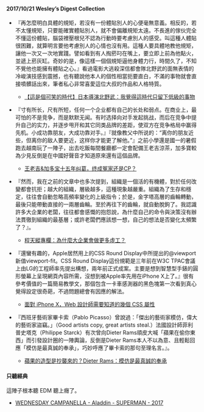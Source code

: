 #### 2017/10/21 Wesley’s Digest Collection

- 『再怎麼明白具體的規矩，若沒有一份體貼別人的心便毫無意義。相反的，若不太懂規矩，只要能確實體貼別人，就不會偏離規矩太遠。不長進的傢伙完全不懂這份體貼，腦袋裡壓根兒不認為行動時要考慮別人的感受。叫這種人體貼很困難，就算明言要他考慮別人的心情也沒有用。這種人要具體地教他規矩，讓他一次又一次地實踐。譬如看到有人掏菸叼在嘴上，要立即上前為他點火，並遞上菸灰缸。奇妙的是，像這樣一個個規矩逼他身體力行，時間久了，不知不覺他也能擁有體貼之心。』看過電影大逃殺深信都會隊北野武的面無表情的冷峻演技感到震撼，也有聽說他本人的個性相當扼要直白，不滿的事物就會直接噴髒話出來，筆者私心非常喜愛這位大叔的作品和人格特質。
  - [【這是個可笑的時代】日本導演北野武：我覺得這時代只留下低級的事物](https://buzzorange.com/vidaorange/2017/09/08/takeshi-kitano/)
  
- 『寸有所长，尺有所短，任何一个企业都有自己的长处和弱点。在商业上，最可怕的不是竞争，而是默默无闻。有时选择向对手发起挑战，而后在竞争中提升自己的实力，并逐步甩开和其它同类品牌的差距，使双方在竞争格局中赢得先机。小成功靠朋友，大成功靠对手。』『就像教父中所说的：“离你的朋友近些，但离你的敌人要更近，这样你才能更了解他。”』之前小學還是國一的暑假跑去越南玩了一陣子，出去吃飯每間餐廳都一定會配備王老吉涼茶，加多寶較為少見反倒是在中國好聲音才知道原來還有這個品牌。
  - [王老吉&加多宝十五年纠葛，终成冤家还是CP？](https://mp.weixin.qq.com/s?__biz=MzI5MDQwOTkyMg==&mid=2247485569&idx=1&sn=9871a390238d2121a4956253607190c5&chksm=ec21142cdb569d3aeb322228cd9acfff78f6f8febc050aabe8516f8ae16addfe5a5fa4e3c0b9&mpshare=1&scene=43&srcid=0822PvJZjmMbIfc972JuX7IS#rd)
  
- 『然而，我在之前的文章中也多次提到，組織是一個活的有機體，對於任何改變都會抗拒；越大的組織，層級越多，這種現象越嚴重。組織為了生存和穩定，往往會自動忽略高頻率變化的上級指令；於是，金字塔高層的齒輪轉動，最後只能帶動直接的一兩層齒輪。至於再往下的齒輪，就自動脫鉤了。我認識許多大企業的老闆，往往都會感慨的抱怨說，為什麼自己的命令與決策沒有辦法貫徹到組織的最基層；或許老闆們應該想一想，自己的想法是否變化太頻繁了？』。
  - [程天縱專欄：為什麼大企業會做更多虛工？](https://rocket.cafe/talks/85759)
  
- 『還蠻有趣的，Apple居然用上的CSS Round Display中所提出的@viewport新值viewport-fit。CSS Round Display這份規範是三年前在W3C TPAC會議上由LG的工程師率先提出構想，兩年前正式成案。主要是想到智慧型手錶的圓形螢幕上呈現網頁內容所需，沒想到被Apple率先用在iPhone X上了。』很有參考價值的一篇簡易教學文，那個包含一卡車感測器的黑色塊第一次看到真心覺得設定很奇葩，不過問題總會有因應的解法。
  - [面對 iPhone X，Web 設計師需要知道的幾個 CSS 屬性](https://medium.com/@bobtung/%E9%9D%A2%E5%B0%8Diphone-x-web%E8%A8%AD%E8%A8%88%E5%B8%AB%E9%9C%80%E8%A6%81%E7%9F%A5%E9%81%93%E7%9A%84%E5%B9%BE%E5%80%8Bcss%E5%B1%AC%E6%80%A7-b7c03b314c6a)


- 『西班牙藝術家畢卡索（Pablo Picasso）曾說過：「傑出的藝術家模仿，偉大的藝術家盜竊。」（Good artists copy, great artists steal.）法國設計師菲利普史塔克（Philippe Starck）有次曾向Dieter Rams頑皮大喊「蘋果在偷你東西」而引發設計圈的一陣輿論，反倒是Dieter Rams本人不以為意、且輕鬆回應「模仿是最真誠的奉承」，巧妙呼應了畢卡索的那句至理名言。』。
  - [蘋果的造型是抄襲來的？Dieter Rams：模仿是最真誠的奉承](https://everylittled.thenewslens.com/article/78839)





#### 只聽經典
這陣子根本聽 EDM 聽上癮了。
- [WEDNESDAY CAMPANELLA - Aladdin - SUPERMAN - 2017](https://www.youtube.com/watch?v=4jWLioW7Zx0)